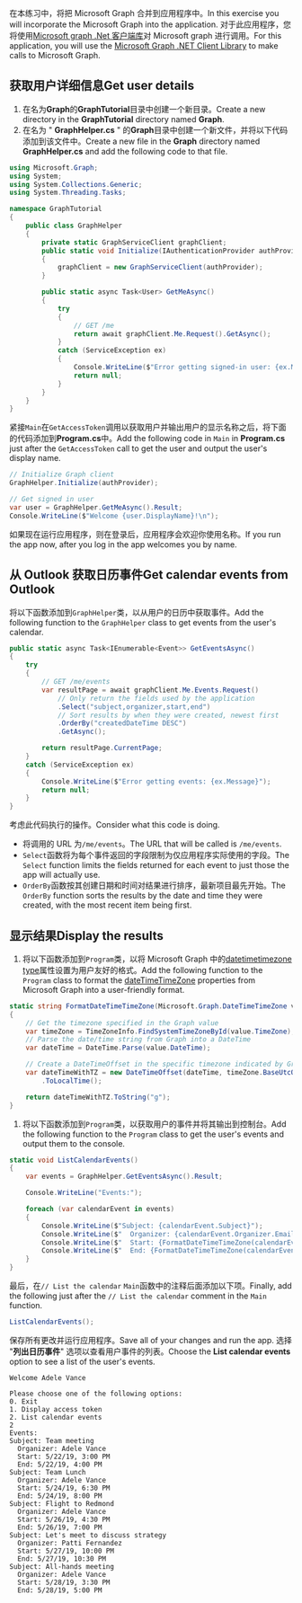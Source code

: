 <!-- markdownlint-disable MD002 MD041 -->

<span data-ttu-id="d68bb-101">在本练习中，将把 Microsoft Graph 合并到应用程序中。</span><span class="sxs-lookup"><span data-stu-id="d68bb-101">In this exercise you will incorporate the Microsoft Graph into the application.</span></span> <span data-ttu-id="d68bb-102">对于此应用程序，您将使用[Microsoft graph .Net 客户端库](https://github.com/microsoftgraph/msgraph-sdk-dotnet)对 Microsoft graph 进行调用。</span><span class="sxs-lookup"><span data-stu-id="d68bb-102">For this application, you will use the [Microsoft Graph .NET Client Library](https://github.com/microsoftgraph/msgraph-sdk-dotnet) to make calls to Microsoft Graph.</span></span>

## <a name="get-user-details"></a><span data-ttu-id="d68bb-103">获取用户详细信息</span><span class="sxs-lookup"><span data-stu-id="d68bb-103">Get user details</span></span>

1. <span data-ttu-id="d68bb-104">在名为**Graph**的**GraphTutorial**目录中创建一个新目录。</span><span class="sxs-lookup"><span data-stu-id="d68bb-104">Create a new directory in the **GraphTutorial** directory named **Graph**.</span></span>
1. <span data-ttu-id="d68bb-105">在名为 " **GraphHelper.cs** " 的**Graph**目录中创建一个新文件，并将以下代码添加到该文件中。</span><span class="sxs-lookup"><span data-stu-id="d68bb-105">Create a new file in the **Graph** directory named **GraphHelper.cs** and add the following code to that file.</span></span>

```csharp
using Microsoft.Graph;
using System;
using System.Collections.Generic;
using System.Threading.Tasks;

namespace GraphTutorial
{
    public class GraphHelper
    {
        private static GraphServiceClient graphClient;
        public static void Initialize(IAuthenticationProvider authProvider)
        {
            graphClient = new GraphServiceClient(authProvider);
        }

        public static async Task<User> GetMeAsync()
        {
            try
            {
                // GET /me
                return await graphClient.Me.Request().GetAsync();
            }
            catch (ServiceException ex)
            {
                Console.WriteLine($"Error getting signed-in user: {ex.Message}");
                return null;
            }
        }
    }
}
```

<span data-ttu-id="d68bb-106">紧接`Main`在`GetAccessToken`调用以获取用户并输出用户的显示名称之后，将下面的代码添加到**Program.cs**中。</span><span class="sxs-lookup"><span data-stu-id="d68bb-106">Add the following code in `Main` in **Program.cs** just after the `GetAccessToken` call to get the user and output the user's display name.</span></span>

```csharp
// Initialize Graph client
GraphHelper.Initialize(authProvider);

// Get signed in user
var user = GraphHelper.GetMeAsync().Result;
Console.WriteLine($"Welcome {user.DisplayName}!\n");
```

<span data-ttu-id="d68bb-107">如果现在运行应用程序，则在登录后，应用程序会欢迎你使用名称。</span><span class="sxs-lookup"><span data-stu-id="d68bb-107">If you run the app now, after you log in the app welcomes you by name.</span></span>

## <a name="get-calendar-events-from-outlook"></a><span data-ttu-id="d68bb-108">从 Outlook 获取日历事件</span><span class="sxs-lookup"><span data-stu-id="d68bb-108">Get calendar events from Outlook</span></span>

<span data-ttu-id="d68bb-109">将以下函数添加到`GraphHelper`类，以从用户的日历中获取事件。</span><span class="sxs-lookup"><span data-stu-id="d68bb-109">Add the following function to the `GraphHelper` class to get events from the user's calendar.</span></span>

```csharp
public static async Task<IEnumerable<Event>> GetEventsAsync()
{
    try
    {
        // GET /me/events
        var resultPage = await graphClient.Me.Events.Request()
            // Only return the fields used by the application
            .Select("subject,organizer,start,end")
            // Sort results by when they were created, newest first
            .OrderBy("createdDateTime DESC")
            .GetAsync();

        return resultPage.CurrentPage;
    }
    catch (ServiceException ex)
    {
        Console.WriteLine($"Error getting events: {ex.Message}");
        return null;
    }
}
```

<span data-ttu-id="d68bb-110">考虑此代码执行的操作。</span><span class="sxs-lookup"><span data-stu-id="d68bb-110">Consider what this code is doing.</span></span>

- <span data-ttu-id="d68bb-111">将调用的 URL 为`/me/events`。</span><span class="sxs-lookup"><span data-stu-id="d68bb-111">The URL that will be called is `/me/events`.</span></span>
- <span data-ttu-id="d68bb-112">`Select`函数将为每个事件返回的字段限制为仅应用程序实际使用的字段。</span><span class="sxs-lookup"><span data-stu-id="d68bb-112">The `Select` function limits the fields returned for each event to just those the app will actually use.</span></span>
- <span data-ttu-id="d68bb-113">`OrderBy`函数按其创建日期和时间对结果进行排序，最新项目最先开始。</span><span class="sxs-lookup"><span data-stu-id="d68bb-113">The `OrderBy` function sorts the results by the date and time they were created, with the most recent item being first.</span></span>

## <a name="display-the-results"></a><span data-ttu-id="d68bb-114">显示结果</span><span class="sxs-lookup"><span data-stu-id="d68bb-114">Display the results</span></span>

1. <span data-ttu-id="d68bb-115">将以下函数添加到`Program`类，以将 Microsoft Graph 中的[datetimetimezone type](/graph/api/resources/datetimetimezone?view=graph-rest-1.0)属性设置为用户友好的格式。</span><span class="sxs-lookup"><span data-stu-id="d68bb-115">Add the following function to the `Program` class to format the [dateTimeTimeZone](/graph/api/resources/datetimetimezone?view=graph-rest-1.0) properties from Microsoft Graph into a user-friendly format.</span></span>

```csharp
static string FormatDateTimeTimeZone(Microsoft.Graph.DateTimeTimeZone value)
{
    // Get the timezone specified in the Graph value
    var timeZone = TimeZoneInfo.FindSystemTimeZoneById(value.TimeZone);
    // Parse the date/time string from Graph into a DateTime
    var dateTime = DateTime.Parse(value.DateTime);

    // Create a DateTimeOffset in the specific timezone indicated by Graph
    var dateTimeWithTZ = new DateTimeOffset(dateTime, timeZone.BaseUtcOffset)
        .ToLocalTime();

    return dateTimeWithTZ.ToString("g");
}
```

1. <span data-ttu-id="d68bb-116">将以下函数添加到`Program`类，以获取用户的事件并将其输出到控制台。</span><span class="sxs-lookup"><span data-stu-id="d68bb-116">Add the following function to the `Program` class to get the user's events and output them to the console.</span></span>

```csharp
static void ListCalendarEvents()
{
    var events = GraphHelper.GetEventsAsync().Result;

    Console.WriteLine("Events:");

    foreach (var calendarEvent in events)
    {
        Console.WriteLine($"Subject: {calendarEvent.Subject}");
        Console.WriteLine($"  Organizer: {calendarEvent.Organizer.EmailAddress.Name}");
        Console.WriteLine($"  Start: {FormatDateTimeTimeZone(calendarEvent.Start)}");
        Console.WriteLine($"  End: {FormatDateTimeTimeZone(calendarEvent.End)}");
    }
}
```

<span data-ttu-id="d68bb-117">最后，在`// List the calendar` `Main`函数中的注释后面添加以下项。</span><span class="sxs-lookup"><span data-stu-id="d68bb-117">Finally, add the following just after the `// List the calendar` comment in the `Main` function.</span></span>

```csharp
ListCalendarEvents();
```

<span data-ttu-id="d68bb-118">保存所有更改并运行应用程序。</span><span class="sxs-lookup"><span data-stu-id="d68bb-118">Save all of your changes and run the app.</span></span> <span data-ttu-id="d68bb-119">选择 "**列出日历事件**" 选项以查看用户事件的列表。</span><span class="sxs-lookup"><span data-stu-id="d68bb-119">Choose the **List calendar events** option to see a list of the user's events.</span></span>

```Shell
Welcome Adele Vance

Please choose one of the following options:
0. Exit
1. Display access token
2. List calendar events
2
Events:
Subject: Team meeting
  Organizer: Adele Vance
  Start: 5/22/19, 3:00 PM
  End: 5/22/19, 4:00 PM
Subject: Team Lunch
  Organizer: Adele Vance
  Start: 5/24/19, 6:30 PM
  End: 5/24/19, 8:00 PM
Subject: Flight to Redmond
  Organizer: Adele Vance
  Start: 5/26/19, 4:30 PM
  End: 5/26/19, 7:00 PM
Subject: Let's meet to discuss strategy
  Organizer: Patti Fernandez
  Start: 5/27/19, 10:00 PM
  End: 5/27/19, 10:30 PM
Subject: All-hands meeting
  Organizer: Adele Vance
  Start: 5/28/19, 3:30 PM
  End: 5/28/19, 5:00 PM
```
